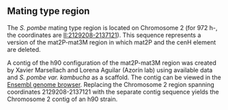 ## Mating type region

The *S. pombe* mating type region is located on Chromosome 2 (for 972
h-, the coordinates are
[II:2129208-2137121](http://fungi.ensembl.org/Schizosaccharomyces_pombe/Location/View?r=II%3A2129208-2137121;site=ensemblunit)).
This sequence represents a version of the mat2P-mat3M region in which
mat2P and the cenH element are deleted.

A contig of the h90 configuration of the mat2P-mat3M region was
created by Xavier Marsellach and Lorena Aguilar (Azorín lab) using
available data and *S. pombe var. kambucha* as a scaffold. The contig
can be viewed in the [Ensembl genome browser](http://fungi.ensembl.org/Schizosaccharomyces_pombe/Location/View?r=MTR:1-20128).
Replacing the Chromosome 2 region spanning coordinates 2129208-2137121
with the separate contig sequence yields the Chromosome 2 contig of an
h90 strain.

